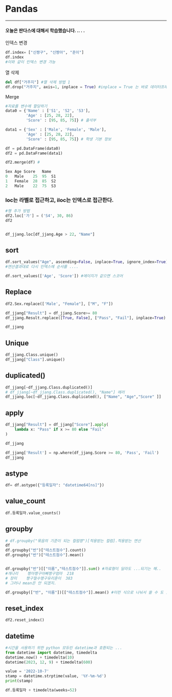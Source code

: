 # Pandas
---
#### 오늘은 판다스에 대해서 학습했습니다. .. . .
인덱스 변경
```python
df.index= ["신짱구", "신짱아", "훈이"]
df.index
#이와 같이 인덱스 변경 가능
```

열 삭제
```python
del df["거주지"] #열 삭제 방법 1
df.drop("거주지", axis=1, inplace = True) #inplace = True 는 바로 데이터프레임에 반영
```

Merge
```python
#자료를 변수에 할당하기
data0 = {'Name' : ['S1', 'S2', 'S3'],
         'Age' : [25, 28, 22],
         'Score' : [95, 85, 75]} # 출석부

data1 = {'Sex' : ['Male', 'Female', 'Male'],
         'Age' : [25, 28, 22],
         'Score' : [95, 85, 75]} # 학생 기본 정보

df = pd.DataFrame(data0)
df2 = pd.DataFrame(data1)

df2.merge(df) #

Sex	Age	Score	Name
0	Male	25	95	S1
1	Female	28	85	S2
2	Male	22	75	S3
```

### loc는 라벨로 접근하고, iloc는 인덱스로 접근한다.
```python
#행 추가 방법
df2.loc['가'] = ('S4', 30, 86)
df2


df_jjang.loc[df_jjang.Age > 22, "Name"]

```

## sort
```python
df.sort_values("Age", ascending=False, inplace=True, ignore_index=True) #inplace = True (기본값 False) 원본이 변경됨
#연산결과대로 다시 인덱스에 순서를 ....

df.sort_values(['Age', 'Score']) #에이지가 같으면 스코어
```

## Replace
```python
df2.Sex.replace(['Male', "Female"], ["M", "F"])

df_jjang["Result"] = df_jjang.Score>= 80
df_jjang.Result.replace([True, False], ["Pass", "Fail"], inplace=True)

df_jjang
```

## Unique
```python
df_jjang.Class.unique()
df_jjang["Class"].unique()
```

## duplicated()
```python
df_jjang[~df_jjang.Class.duplicated()]
# df_jjang[~df_jjang.Class.duplicated(), "Name"] 에러
df_jjang.loc[~df_jjang.Class.duplicated(), ["Name", "Age","Score" ]]

```

## apply
```python
df_jjang["Result"] = df_jjang["Score"].apply(
    lambda x: "Pass" if x >= 80 else "Fail"
)

df_jjang

df_jjang['Result'] = np.where(df_jjang.Score >= 80, 'Pass', 'Fail')
df_jjang
```

## astype 
```python
df= df.astype({"등록일자": "datetime64[ns]"})
```

## value_count
```python
df.등록일자.value_counts()
```

## groupby 
```python
# df.groupby("묶음의 기준이 되는 컬럼명")[적용받는 컬럼].적용받는 연산
df
df.groupby("반")["테스트점수"].count()
df.groupby("반")["테스트점수"].mean()


df.groupby("반")[["이름","테스트점수"]].sum() #자료형이 달라도 ...되기는 해..
#개나리	짱아짱구아빠짱구엄마	218
# 장미	짱구철수맹구유리훈이	383
# 그러나 mean은 안 되겠지.

df.groupby(["반", "이름"])[["테스트점수"]].mean() #이런 식으로 나눠서 쓸 수 도 있다. ~
```

## reset_index 

```python
df2.reset_index()
```

## datetime 
```python
#시간을 사용하기 위한 python 모듀린 datetime과 호환되는 ...
from datetime import datetime, timedelta
datetime.now() + timedelta(10)
datetime(2023, 12, 9) + timedelta(600)

value = '2022-10-7'
stamp = datetime.strptime(value, '%Y-%m-%d')
print(stamp)

df.등록일자 + timedelta(weeks=52)
```
